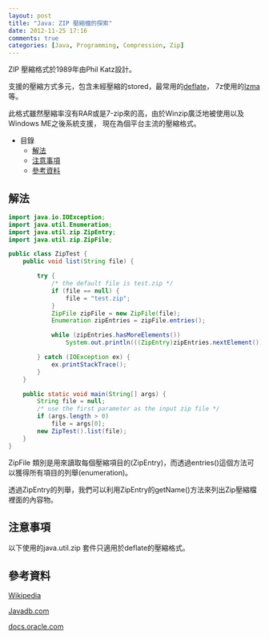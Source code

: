 ```yaml
---
layout: post
title: "Java: ZIP 壓縮檔的探索"
date: 2012-11-25 17:16
comments: true
categories: [Java, Programming, Compression, Zip]
---
```


ZIP 壓縮格式於1989年由Phil Katz設計。

支援的壓縮方式多元，包含未經壓縮的stored，最常用的[deflate](http://en.wikipedia.org/wiki/DEFLATE)，
7z使用的[lzma](http://en.wikipedia.org/wiki/LZMA)等。

此格式雖然壓縮率沒有RAR或是7-zip來的高，由於Winzip廣泛地被使用以及Windows ME之後系統支援，
現在為個平台主流的壓縮格式。
<!-- more -->
* 目錄
	* [解法](#solution)
	* [注意事項](#notice)
	* [參考資料](#reference)

<h2 id="solution">解法</h2>

``` java ZipTest.java: list the contents of a zip
import java.io.IOException;
import java.util.Enumeration;
import java.util.zip.ZipEntry;
import java.util.zip.ZipFile;

public class ZipTest {
    public void list(String file) {

        try {
			/* the default file is test.zip */
			if (file == null) {
				file = "test.zip";
			}
            ZipFile zipFile = new ZipFile(file);
            Enumeration zipEntries = zipFile.entries();

            while (zipEntries.hasMoreElements())
                System.out.println(((ZipEntry)zipEntries.nextElement()).getName());

        } catch (IOException ex) {
            ex.printStackTrace();
        }
    }

    public static void main(String[] args) {
		String file = null;
		/* use the first parameter as the input zip file */
		if (args.length > 0)
			file = args[0];
        new ZipTest().list(file);
    }
}
```
ZipFile 類別是用來讀取每個壓縮項目的(ZipEntry)，而透過entries()這個方法可以獲得所有項目的列舉(enumeration)。

透過ZipEntry的列舉，我們可以利用ZipEntry的getName()方法來列出Zip壓縮檔裡面的內容物。
<br>

<h2 id="notice">注意事項</h2>
以下使用的java.util.zip 套件只適用於deflate的壓縮格式。

<br>
<h2 id="reference">參考資料</h2>

[Wikipedia](http://en.wikipedia.org/wiki/Zip_\(file_format\))

[Javadb.com](http://www.javadb.com/how-to-list-the-contents-of-a-zip-file)

[docs.oracle.com](http://docs.oracle.com/javase/1.4.2/docs/api/java/util/zip/package-summary.html)
